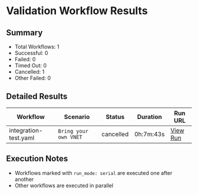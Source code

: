 # Validation Workflow Results

## Summary
- Total Workflows: 1
- Successful: 0
- Failed: 0
- Timed Out: 0
- Cancelled: 1
- Other Failed: 0

## Detailed Results

| Workflow | Scenario | Status | Duration | Run URL |
|----------|----------|---------|-----------|----------|
| integration-test.yaml | `Bring your own VNET` | cancelled | 0h:7m:43s | [View Run](https://github.com/azure-javaee/azure.websphere-traditional.singleserver/actions/runs/16438878292) |


## Execution Notes
- Workflows marked with `run_mode: serial` are executed one after another
- Other workflows are executed in parallel
